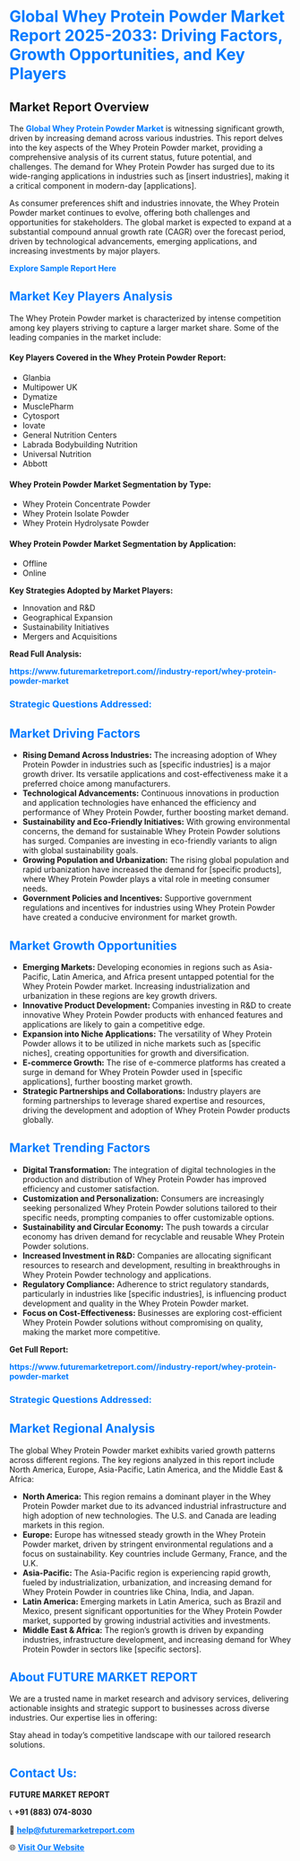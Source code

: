 <h1 style="color: #007BFF;">Global Whey Protein Powder Market Report 2025-2033: Driving Factors, Growth Opportunities, and Key Players</h1>

<section id="overview">
<h2>Market Report Overview</h2>
<p>The <a href="https://www.futuremarketreport.com//industry-report/whey-protein-powder-market" style="color: #007BFF; text-decoration: none;"><strong>Global Whey Protein Powder Market</strong></a> is witnessing significant growth, driven by increasing demand across various industries. This report delves into the key aspects of the Whey Protein Powder market, providing a comprehensive analysis of its current status, future potential, and challenges. The demand for Whey Protein Powder has surged due to its wide-ranging applications in industries such as [insert industries], making it a critical component in modern-day [applications].</p>
<p>As consumer preferences shift and industries innovate, the Whey Protein Powder market continues to evolve, offering both challenges and opportunities for stakeholders. The global market is expected to expand at a substantial compound annual growth rate (CAGR) over the forecast period, driven by technological advancements, emerging applications, and increasing investments by major players.</p>
</section>

<section id="overview">
<p><a href="https://www.futuremarketreport.com//request-sample/reportId=82692" style="color: #007BFF; text-decoration: none;"><strong>Explore Sample Report Here</strong></a></p>
</section>

<section id="key-players">
<h2 style="color: #007BFF;">Market Key Players Analysis</h2>
<p>The Whey Protein Powder market is characterized by intense competition among key players striving to capture a larger market share. Some of the leading companies in the market include:</p>
<h4>Key Players Covered in the Whey Protein Powder Report:</h4>
<ul><li>Glanbia</li><li>Multipower UK</li><li>Dymatize</li><li>MusclePharm</li><li>Cytosport</li><li>Iovate</li><li>General Nutrition Centers</li><li>Labrada Bodybuilding Nutrition</li><li>Universal Nutrition</li><li>Abbott</li></ul>
<h4>Whey Protein Powder Market Segmentation by Type:</h4>
<ul><li>Whey Protein Concentrate Powder</li><li>Whey Protein Isolate Powder</li><li>Whey Protein Hydrolysate Powder</li></ul>

<h4>Whey Protein Powder Market Segmentation by Application:</h4>
<ul><li>Offline</li><li>Online</li></ul>
<p><strong>Key Strategies Adopted by Market Players:</strong></p>
<ul>
<li>Innovation and R&D</li>
<li>Geographical Expansion</li>
<li>Sustainability Initiatives</li>
<li>Mergers and Acquisitions</li>
</ul>
</section>

<section>
<p><strong>Read Full Analysis: </strong></p><a href="https://www.futuremarketreport.com//industry-report/whey-protein-powder-market" style="color: #007BFF; text-decoration: none;"><strong>https://www.futuremarketreport.com//industry-report/whey-protein-powder-market</strong></a>
<h3 style="color: #007BFF;">Strategic Questions Addressed:</h3>
</section>

<section id="driving-factors">
<h2 style="color: #007BFF;">Market Driving Factors</h2>
<ul>
<li><strong>Rising Demand Across Industries:</strong> The increasing adoption of Whey Protein Powder in industries such as [specific industries] is a major growth driver. Its versatile applications and cost-effectiveness make it a preferred choice among manufacturers.</li>
<li><strong>Technological Advancements:</strong> Continuous innovations in production and application technologies have enhanced the efficiency and performance of Whey Protein Powder, further boosting market demand.</li>
<li><strong>Sustainability and Eco-Friendly Initiatives:</strong> With growing environmental concerns, the demand for sustainable Whey Protein Powder solutions has surged. Companies are investing in eco-friendly variants to align with global sustainability goals.</li>
<li><strong>Growing Population and Urbanization:</strong> The rising global population and rapid urbanization have increased the demand for [specific products], where Whey Protein Powder plays a vital role in meeting consumer needs.</li>
<li><strong>Government Policies and Incentives:</strong> Supportive government regulations and incentives for industries using Whey Protein Powder have created a conducive environment for market growth.</li>
</ul>
</section>

<section id="growth-opportunities">
<h2 style="color: #007BFF;">Market Growth Opportunities</h2>
<ul>
<li><strong>Emerging Markets:</strong> Developing economies in regions such as Asia-Pacific, Latin America, and Africa present untapped potential for the Whey Protein Powder market. Increasing industrialization and urbanization in these regions are key growth drivers.</li>
<li><strong>Innovative Product Development:</strong> Companies investing in R&D to create innovative Whey Protein Powder products with enhanced features and applications are likely to gain a competitive edge.</li>
<li><strong>Expansion into Niche Applications:</strong> The versatility of Whey Protein Powder allows it to be utilized in niche markets such as [specific niches], creating opportunities for growth and diversification.</li>
<li><strong>E-commerce Growth:</strong> The rise of e-commerce platforms has created a surge in demand for Whey Protein Powder used in [specific applications], further boosting market growth.</li>
<li><strong>Strategic Partnerships and Collaborations:</strong> Industry players are forming partnerships to leverage shared expertise and resources, driving the development and adoption of Whey Protein Powder products globally.</li>
</ul>
</section>

<section id="trending-factors">
<h2 style="color: #007BFF;">Market Trending Factors</h2>
<ul>
<li><strong>Digital Transformation:</strong> The integration of digital technologies in the production and distribution of Whey Protein Powder has improved efficiency and customer satisfaction.</li>
<li><strong>Customization and Personalization:</strong> Consumers are increasingly seeking personalized Whey Protein Powder solutions tailored to their specific needs, prompting companies to offer customizable options.</li>
<li><strong>Sustainability and Circular Economy:</strong> The push towards a circular economy has driven demand for recyclable and reusable Whey Protein Powder solutions.</li>
<li><strong>Increased Investment in R&D:</strong> Companies are allocating significant resources to research and development, resulting in breakthroughs in Whey Protein Powder technology and applications.</li>
<li><strong>Regulatory Compliance:</strong> Adherence to strict regulatory standards, particularly in industries like [specific industries], is influencing product development and quality in the Whey Protein Powder market.</li>
<li><strong>Focus on Cost-Effectiveness:</strong> Businesses are exploring cost-efficient Whey Protein Powder solutions without compromising on quality, making the market more competitive.</li>
</ul>
</section>

<section>
<p><strong>Get Full Report: </strong></p><a href="https://www.futuremarketreport.com//industry-report/whey-protein-powder-market" style="color: #007BFF; text-decoration: none;"><strong>https://www.futuremarketreport.com//industry-report/whey-protein-powder-market</strong></a>
<h3 style="color: #007BFF;">Strategic Questions Addressed:</h3>
</section>


<section id="regional-analysis">
<h2 style="color: #007BFF;">Market Regional Analysis</h2>
<p>The global Whey Protein Powder market exhibits varied growth patterns across different regions. The key regions analyzed in this report include North America, Europe, Asia-Pacific, Latin America, and the Middle East & Africa:</p>
<ul>
<li><strong>North America:</strong> This region remains a dominant player in the Whey Protein Powder market due to its advanced industrial infrastructure and high adoption of new technologies. The U.S. and Canada are leading markets in this region.</li>
<li><strong>Europe:</strong> Europe has witnessed steady growth in the Whey Protein Powder market, driven by stringent environmental regulations and a focus on sustainability. Key countries include Germany, France, and the U.K.</li>
<li><strong>Asia-Pacific:</strong> The Asia-Pacific region is experiencing rapid growth, fueled by industrialization, urbanization, and increasing demand for Whey Protein Powder in countries like China, India, and Japan.</li>
<li><strong>Latin America:</strong> Emerging markets in Latin America, such as Brazil and Mexico, present significant opportunities for the Whey Protein Powder market, supported by growing industrial activities and investments.</li>
<li><strong>Middle East & Africa:</strong> The region’s growth is driven by expanding industries, infrastructure development, and increasing demand for Whey Protein Powder in sectors like [specific sectors].</li>
</ul>
</section>

<footer>
<h2 style="color: #007BFF;">About FUTURE MARKET REPORT</h2>
<p>We are a trusted name in market research and advisory services, delivering actionable insights and strategic support to businesses across diverse industries. Our expertise lies in offering:</p>

<p>Stay ahead in today’s competitive landscape with our tailored research solutions.</p>

<h2 style="color: #007BFF;">Contact Us:</h2>
<p><strong>FUTURE MARKET REPORT</strong></p>
<p>📞 <strong>+91 (883) 074-8030</strong></p>
<p>📧 <strong><a href="mailto:help@futuremarketreport.com" style="color: #007BFF;">help@futuremarketreport.com</a></strong></p>
<p>🌐 <strong><a href="https://www.futuremarketreport.com/" style="color: #007BFF;">Visit Our Website</a></strong></p>
</footer>